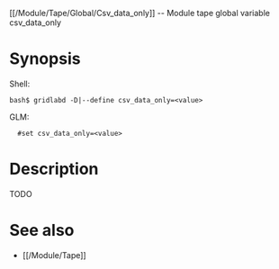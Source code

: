[[/Module/Tape/Global/Csv_data_only]] -- Module tape global variable csv_data_only

# Synopsis
Shell:
~~~
bash$ gridlabd -D|--define csv_data_only=<value>
~~~
GLM:
~~~
  #set csv_data_only=<value>
~~~

# Description

TODO

# See also
* [[/Module/Tape]]
